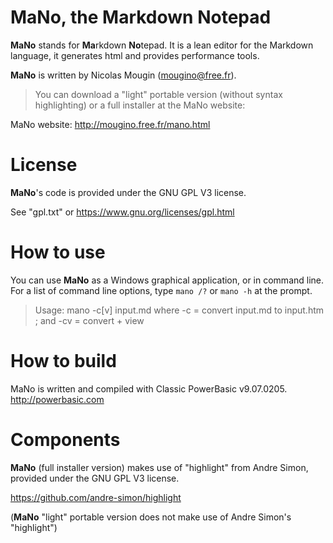 
# MaNo, the Markdown Notepad

**MaNo** stands for **Ma**rkdown **No**tepad.
It is a lean editor for the Markdown language,
it generates html and provides performance tools.

**MaNo** is written by Nicolas Mougin (mougino@free.fr).

> You can download a "light" portable version
> (without syntax highlighting) or a full
> installer at the MaNo website:

MaNo website: http://mougino.free.fr/mano.html

# License

**MaNo**'s code is provided under the GNU GPL V3 license.

See "gpl.txt" or https://www.gnu.org/licenses/gpl.html

# How to use

You can use **MaNo** as a Windows graphical application, or in command line.
For a list of command line options, type `mano /?` or `mano -h` at the prompt.

> Usage: mano -c[v] input.md
>  where -c  = convert input.md to input.htm ;
>  and -cv = convert + view

# How to build

MaNo is written and compiled with Classic PowerBasic v9.07.0205.
http://powerbasic.com

# Components

**MaNo** (full installer version) makes use of "highlight"
from Andre Simon, provided under the GNU GPL V3 license.

https://github.com/andre-simon/highlight

(**MaNo** "light" portable version does not make use of
Andre Simon's "highlight")

